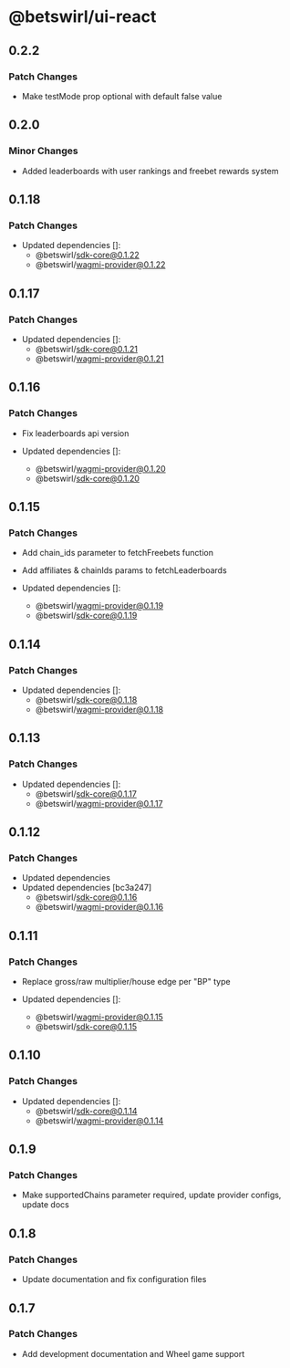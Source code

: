 # @betswirl/ui-react

## 0.2.2

### Patch Changes

- Make testMode prop optional with default false value

## 0.2.0

### Minor Changes

- Added leaderboards with user rankings and freebet rewards system

## 0.1.18

### Patch Changes

- Updated dependencies []:
  - @betswirl/sdk-core@0.1.22
  - @betswirl/wagmi-provider@0.1.22

## 0.1.17

### Patch Changes

- Updated dependencies []:
  - @betswirl/sdk-core@0.1.21
  - @betswirl/wagmi-provider@0.1.21

## 0.1.16

### Patch Changes

- Fix leaderboards api version

- Updated dependencies []:
  - @betswirl/wagmi-provider@0.1.20
  - @betswirl/sdk-core@0.1.20

## 0.1.15

### Patch Changes

- Add chain_ids parameter to fetchFreebets function

- Add affiliates & chainIds params to fetchLeaderboards

- Updated dependencies []:
  - @betswirl/wagmi-provider@0.1.19
  - @betswirl/sdk-core@0.1.19

## 0.1.14

### Patch Changes

- Updated dependencies []:
  - @betswirl/sdk-core@0.1.18
  - @betswirl/wagmi-provider@0.1.18

## 0.1.13

### Patch Changes

- Updated dependencies []:
  - @betswirl/sdk-core@0.1.17
  - @betswirl/wagmi-provider@0.1.17

## 0.1.12

### Patch Changes

- Updated dependencies
- Updated dependencies [bc3a247]
  - @betswirl/sdk-core@0.1.16
  - @betswirl/wagmi-provider@0.1.16

## 0.1.11

### Patch Changes

- Replace gross/raw multiplier/house edge per "BP" type

- Updated dependencies []:
  - @betswirl/wagmi-provider@0.1.15
  - @betswirl/sdk-core@0.1.15

## 0.1.10

### Patch Changes

- Updated dependencies []:
  - @betswirl/sdk-core@0.1.14
  - @betswirl/wagmi-provider@0.1.14

## 0.1.9

### Patch Changes

- Make supportedChains parameter required, update provider configs, update docs

## 0.1.8

### Patch Changes

- Update documentation and fix configuration files

## 0.1.7

### Patch Changes

- Add development documentation and Wheel game support
